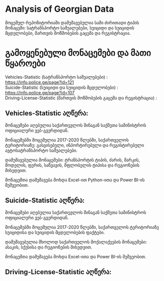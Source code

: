 # Analysis of Georgian Data
 
მოცემულ რეპოზიტორიაში დამუშავებულია სამი ძირითადი ტიპის მონაცემი: სატრანსპორტო საშუალებები, სუიციდი და სუიციდის მცდელობები, მართვის მოწმობების გაცემა და რეგისტრაცია.

# გამოყენებული მონაცემები და მათი წყაროები

Vehicles-Statistic (სატრანსპორტო საშუალებები) : https://info.police.ge/page?id=121           <br>
Suicide-Statistic (სუიციდი და სუიციდის მცდელობები) : https://info.police.ge/page?id=107    <br>
Driving-License-Statistic (მართვის მოწმობების გაცემა და რეგისტრაცია) :                        <br>


## Vehicles-Statistic აღწერა:

მონაცემები აღებულია საქართევლოს შინაგან საქმეთა სამინისტროს ოფიციალური ვებ-გვერდიდან.

მონაცემებში მოცემულია 2017-2020 წლებში, საქართველოს ტერიტორიაზე: გასვისებული, ინპორტირებული და რეგისტირებული ავტოსატრანსპორტო საშუალებები.

დამუშავებულია მონაცემები: ტრანსპორტის ტიპის, ძარის, მარკის, მოდელის, ფერის, საწვავის, მფლობელის ტიპისა და რეგიონების მიხედვით.

მონაცემთა დამუშავება მოხდა Excel-ით Python-ითა და Power BI-ის მეშვეობით.


## Suicide-Statistic აღწერა:

მონაცემები აღებულია საქართევლოს შინაგან საქმეთა სამინისტროს ოფიციალური ვებ-გვერდიდან.

მონაცემებში მოცემულია 2017-2020 წლებში, საქართველოს ტერიტორიაზე სუიციდისა და სუიციდის მცდელობების ფაქტები.

დამუშავებულია მხოლოდ საქართველოს მოქალაქეების მონაცემები: ასაკის, სქესისა და რეგიონების მიხედვით.

მონაცემთა დამუშავება მოხდა Excel-ითა და Power BI-ის მეშვეობით.


## Driving-License-Statistic აღწერა:
